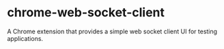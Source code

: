 # chrome-web-socket-client
A Chrome extension that provides a simple web socket client UI for testing applications.
